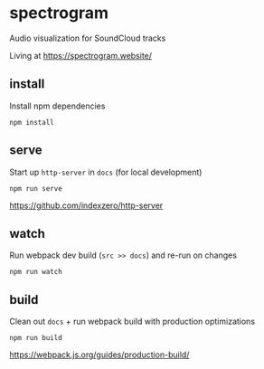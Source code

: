 # spectrogram

Audio visualization for SoundCloud tracks

Living at https://spectrogram.website/

## install
Install npm dependencies
```
npm install
```

## serve
Start up `http-server` in `docs` (for local development)
```
npm run serve
```
https://github.com/indexzero/http-server

## watch
Run webpack dev build (`src >> docs`) and re-run on changes
```
npm run watch
```

## build
Clean out `docs` + run webpack build with production optimizations
```
npm run build
```
https://webpack.js.org/guides/production-build/
